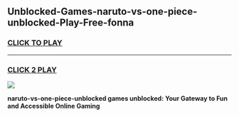 
## Unblocked-Games-naruto-vs-one-piece-unblocked-Play-Free-fonna
<h3>
<a href="https://premium76.site?title=naruto-vs-one-piece-unblocked&ref=23A">CLICK TO PLAY</a></h3>
<hr>

<h3>
<a href="https://premium76.site?title=naruto-vs-one-piece-unblocked&ref=23A">CLICK 2 PLAY</a>
  
</h3>

<a href="https://premium76.site?title=naruto-vs-one-piece-unblocked&ref=23A"><img src="https://clearcache.store/games.png"></a>


**naruto-vs-one-piece-unblocked games unblocked: Your Gateway to Fun and Accessible Online Gaming**
